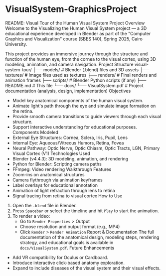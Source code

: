 # VisualSystem-GraphicsProject
README: Visual Tour of the Human Visual System
Project Overview
Welcome to the Visualizing the Human Visual System project — a 3D educational experience developed in Blender as part of the "Computer Graphics and Visualization" course (SBES 140), Spring 2025, Cairo University.

This project provides an immersive journey through the structure and function of the human eye, from the cornea to the visual cortex, using 3D modeling, animation, and camera navigation.
Project Structure
visual-system-tour/
├── models/                # Blender (.blend) files and 3D assets
├── textures/              # Image files used as textures
├── renders/               # Final renders and animation frames
├── scripts/               # Blender Python scripts (if any)
├── README.md              # This file
└── docs/
    └── VisualSystem.pdf   # Project documentation (analysis, design, implementation)
Objectives
- Model key anatomical components of the human visual system.
- Animate light's path through the eye and simulate image formation on the retina.
- Provide smooth camera transitions to guide viewers through each visual structure.
- Support interactive understanding for educational purposes.
Components Modeled
- External Eye Structures: Cornea, Sclera, Iris, Pupil, Lens
- Internal Eye: Aqueous/Vitreous Humors, Retina, Fovea
- Neural Pathway: Optic Nerve, Optic Chiasm, Optic Tracts, LGN, Primary Visual Cortex (V1)
Technologies Used
- Blender (v4.4.3): 3D modeling, animation, and rendering
- Python for Blender: Scripting camera paths
- FFmpeg: Video rendering 
Walkthrough Features
- Zoom-ins on anatomical structures
- Camera flythrough via animation keyframes
- Label overlays for educational annotation
- Animation of light refraction through lens to retina
- Signal tracing from retina to visual cortex
How to Use
1. Open the `.blend` file in Blender.
2. Press `Spacebar` or select the timeline and hit `Play` to start the animation.
3. To render a video:
   - Go to `Render Properties` > Output
   - Choose resolution and output format (e.g., MP4)
   - Click `Render` > `Render Animation`
Report & Documentation
The full documentation of the anatomical design, modeling steps, rendering strategy, and educational goals is available in `docs/VisualSystem.pdf`.
Future Enhancements
- Add VR compatibility for Oculus or Cardboard.
- Introduce interactive click-based anatomy exploration.
- Expand to include diseases of the visual system and their visual effects.
